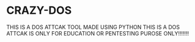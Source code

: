 # CRAZY-DOS
THIS IS A DOS ATTCAK TOOL MADE USING PYTHON 
THIS IS A DOS ATTCAK IS ONLY FOR EDUCATION OR PENTESTING PUROSE ONLY!!!!!!!
